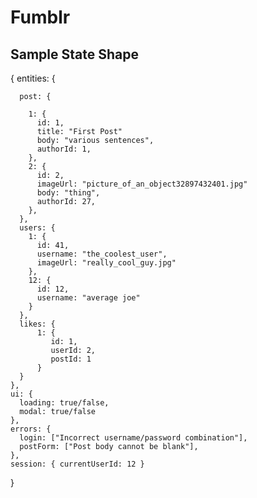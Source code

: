 # Fumblr

## Sample State Shape


{
    entities: {
    
      post: {
      
        1: {
          id: 1,
          title: "First Post"
          body: "various sentences",
          authorId: 1,
        },
        2: {
          id: 2,
          imageUrl: "picture_of_an_object32897432401.jpg"
          body: "thing",
          authorId: 27,
        },
      },
      users: {
        1: {
          id: 41,
          username: "the_coolest_user",    
          imageUrl: "really_cool_guy.jpg"   
        },
        12: {
          id: 12,
          username: "average joe"
        }
      },
      likes: {
          1: {
             id: 1, 
             userId: 2,
             postId: 1
          }
      }
    },
    ui: {
      loading: true/false,
      modal: true/false
    },
    errors: {
      login: ["Incorrect username/password combination"],
      postForm: ["Post body cannot be blank"],
    },
    session: { currentUserId: 12 }
}

